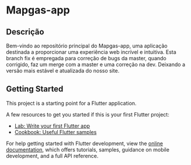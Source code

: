 # Mapgas-app

## Descrição
Bem-vindo ao repositório principal do Mapgas-app, uma aplicação destinada a proporcionar uma experiência web incrível e intuitiva. Esta branch fix é empregada para correção de bugs da master, quando corrigido, faz um merge com a master e uma correção na dev. Deixando a versão mais estável e atualizada do nosso site.

## Getting Started

This project is a starting point for a Flutter application.

A few resources to get you started if this is your first Flutter project:

- [Lab: Write your first Flutter app](https://docs.flutter.dev/get-started/codelab)
- [Cookbook: Useful Flutter samples](https://docs.flutter.dev/cookbook)

For help getting started with Flutter development, view the
[online documentation](https://docs.flutter.dev/), which offers tutorials,
samples, guidance on mobile development, and a full API reference.
